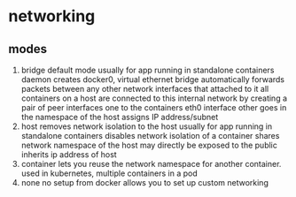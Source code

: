 # networking

## modes

1. bridge
  default mode
  usually for app running in standalone containers
  daemon creates docker0, virtual ethernet bridge
  automatically forwards packets between any other network interfaces that attached to it
  all containers on a host are connected to this internal network
    by creating a pair of peer interfaces
      one to the containers eth0 interface
      other goes in the namespace of the host
    assigns IP address/subnet
2. host
  removes network isolation to the host
  usually for app running in standalone containers
  disables network isolation of a container
  shares network namespace of the host
    may directly be exposed to the public
  inherits ip address of host
3. container
  lets you reuse the network namespace for another container.
  used in kubernetes, multiple containers in a pod
4. none
  no setup from docker
  allows you to set up custom networking
